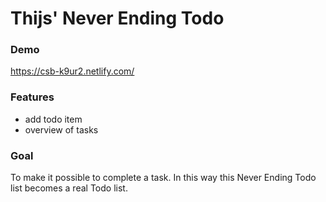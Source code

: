 # Thijs' Never Ending Todo

### Demo

https://csb-k9ur2.netlify.com/

### Features

- add todo item
- overview of tasks

### Goal

To make it possible to complete a task. In this way this Never Ending Todo list becomes a real Todo list.
